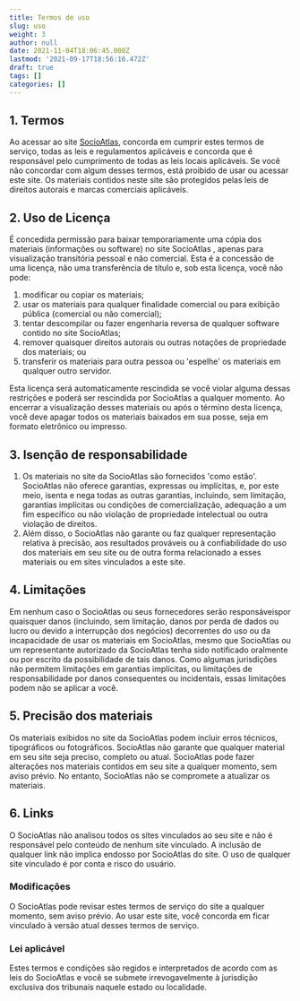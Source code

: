 ```yaml
---
title: Termos de uso
slug: uso
weight: 3
author: null
date: 2021-11-04T18:06:45.000Z
lastmod: '2021-09-17T18:56:16.472Z'
draft: true
tags: []
categories: []
---
```


## 1. Termos

Ao acessar ao site [SocioAtlas](https://www.socioatlas.xyz/), concorda em cumprir estes termos de serviço, todas as leis e regulamentos aplicáveis ​​e concorda que é responsável pelo cumprimento de todas as leis locais aplicáveis. Se você não concordar com algum desses termos, está proibido de usar ou acessar este site. Os materiais contidos neste site são protegidos pelas leis de direitos autorais e marcas comerciais aplicáveis.

## 2. Uso de Licença

É concedida permissão para baixar temporariamente uma cópia dos materiais (informações ou software) no site SocioAtlas , apenas para visualização transitória pessoal e não comercial. Esta é a concessão de uma licença, não uma transferência de título e, sob esta licença, você não pode: 

1.  modificar ou copiar os materiais; 
2.  usar os materiais para qualquer finalidade comercial ou para exibição pública (comercial ou não comercial); 
3.  tentar descompilar ou fazer engenharia reversa de qualquer software contido no site SocioAtlas; 
4.  remover quaisquer direitos autorais ou outras notações de propriedade dos materiais; ou 
5.  transferir os materiais para outra pessoa ou 'espelhe' os materiais em qualquer outro servidor.

Esta licença será automaticamente rescindida se você violar alguma dessas restrições e poderá ser rescindida por SocioAtlas a qualquer momento. Ao encerrar a visualização desses materiais ou após o término desta licença, você deve apagar todos os materiais baixados em sua posse, seja em formato eletrônico ou impresso.

## 3. Isenção de responsabilidade

1.  Os materiais no site da SocioAtlas são fornecidos 'como estão'. SocioAtlas não oferece garantias, expressas ou implícitas, e, por este meio, isenta e nega todas as outras garantias, incluindo, sem limitação, garantias implícitas ou condições de comercialização, adequação a um fim específico ou não violação de propriedade intelectual ou outra violação de direitos.
2.  Além disso, o SocioAtlas não garante ou faz qualquer representação relativa à precisão, aos resultados prováveis ​​ou à confiabilidade do uso dos materiais em seu site ou de outra forma relacionado a esses materiais ou em sites vinculados a este site.

## 4. Limitações

Em nenhum caso o SocioAtlas ou seus fornecedores serão responsáveis ​​por quaisquer danos (incluindo, sem limitação, danos por perda de dados ou lucro ou devido a interrupção dos negócios) decorrentes do uso ou da incapacidade de usar os materiais em SocioAtlas, mesmo que SocioAtlas ou um representante autorizado da SocioAtlas tenha sido notificado oralmente ou por escrito da possibilidade de tais danos. Como algumas jurisdições não permitem limitações em garantias implícitas, ou limitações de responsabilidade por danos consequentes ou incidentais, essas limitações podem não se aplicar a você.

## 5. Precisão dos materiais

Os materiais exibidos no site da SocioAtlas podem incluir erros técnicos, tipográficos ou fotográficos. SocioAtlas não garante que qualquer material em seu site seja preciso, completo ou atual. SocioAtlas pode fazer alterações nos materiais contidos em seu site a qualquer momento, sem aviso prévio. No entanto, SocioAtlas não se compromete a atualizar os materiais.

## 6. Links

O SocioAtlas não analisou todos os sites vinculados ao seu site e não é responsável pelo conteúdo de nenhum site vinculado. A inclusão de qualquer link não implica endosso por SocioAtlas do site. O uso de qualquer site vinculado é por conta e risco do usuário.

### Modificações

O SocioAtlas pode revisar estes termos de serviço do site a qualquer momento, sem aviso prévio. Ao usar este site, você concorda em ficar vinculado à versão atual desses termos de serviço.

### Lei aplicável

Estes termos e condições são regidos e interpretados de acordo com as leis do SocioAtlas e você se submete irrevogavelmente à jurisdição exclusiva dos tribunais naquele estado ou localidade.
